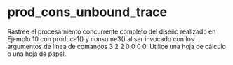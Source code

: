 # prod_cons_unbound_trace

Rastree el procesamiento concurrente completo del diseño realizado en Ejemplo 10
con produce1() y consume3() al ser invocado con los argumentos de línea de
comandos 3 2 2 0 0 0 0. Utilice una hoja de cálculo o una hoja de papel.
